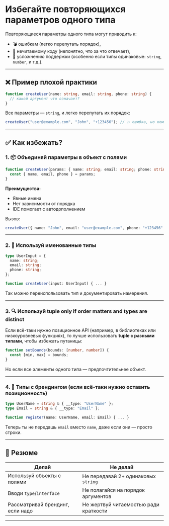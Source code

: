 # Избегайте повторяющихся параметров одного типа

Повторяющиеся параметры одного типа могут приводить к:

* 💣 ошибкам (легко перепутать порядок),
* 🤔 нечитаемому коду (непонятно, что за что отвечает),
* 🤯 усложнению поддержки (особенно если типы одинаковые: `string`, `number`, и т.д.).

---

## ❌ Пример плохой практики

```ts
function createUser(name: string, email: string, phone: string) {
  // какой аргумент что означает?
}
```

Все параметры — `string`, и легко перепутать их порядок:

```ts
createUser("user@example.com", "John", "+123456"); // 💥 ошибка, но компилятор не ругается
```

---

## ✅ Как избежать?

### 1. 📦 Объединяй параметры в объект с полями

```ts
function createUser(params: { name: string; email: string; phone: string }) {
  const { name, email, phone } = params;
}
```

**Преимущества:**

* Явные имена
* Нет зависимости от порядка
* IDE помогает с автодополнением

Вызов:

```ts
createUser({ name: "John", email: "user@example.com", phone: "+123456" });
```

---

### 2. 🧩 Используй именованные типы

```ts
type UserInput = {
  name: string;
  email: string;
  phone: string;
};

function createUser(input: UserInput) { ... }
```

Так можно переиспользовать тип и документировать намерения.

---

### 3. 🔍 Используй **tuple only if order matters and types are distinct**

Если всё-таки нужно позиционное API (например, в библиотеках или низкоуровневых функциях), то лучше использовать **tuple с разными типами**, чтобы избежать путаницы:

```ts
function setBounds(bounds: [number, number]) {
  const [min, max] = bounds;
}
```

Но если все элементы одного типа — предпочтительнее объект.

---

### 4. 🧠 Типы с брендингом (если всё-таки нужно оставить позиционность)

```ts
type UserName = string & { __type: "UserName" };
type Email = string & { __type: "Email" };

function register(name: UserName, email: Email) { ... }
```

Теперь ты не передашь `email` вместо `name`, даже если они — просто строки.

---

## 🧠 Резюме

| Делай                            | Не делай                              |
| -------------------------------- | ------------------------------------- |
| Используй объекты с полями       | Не передавай 2+ одинаковых `string`   |
| Вводи `type`/`interface`         | Не полагайся на порядок аргументов    |
| Рассматривай брендинг, если надо | Не жертвуй читаемостью ради краткости |

---
